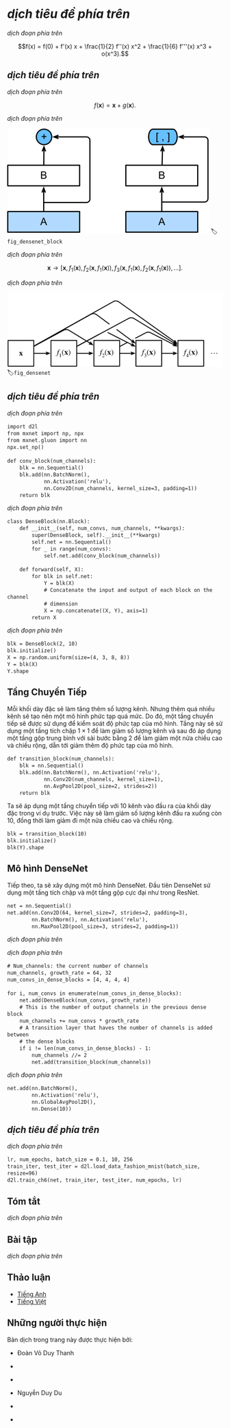 <!-- ===================== Bắt đầu dịch Phần 1 ==================== -->
<!-- ========================================= REVISE PHẦN 1 - BẮT ĐẦU =================================== -->

<!--
# Densely Connected Networks (DenseNet)
-->

# *dịch tiêu đề phía trên*

<!--
ResNet significantly changed the view of how to parametrize the functions in deep networks.
DenseNet is to some extent the logical extension of this.
To understand how to arrive at it, let us take a small detour to theory.
Recall the Taylor expansion for functions. For scalars it can be written as
-->

*dịch đoạn phía trên*

$$f(x) = f(0) + f'(x) x + \frac{1}{2} f''(x) x^2 + \frac{1}{6} f'''(x) x^3 + o(x^3).$$

<!--
## Function Decomposition
-->

## *dịch tiêu đề phía trên*

<!--
The key point is that it decomposes the function into increasingly higher order terms.
In a similar vein, ResNet decomposes functions into
-->

*dịch đoạn phía trên*

$$f(\mathbf{x}) = \mathbf{x} + g(\mathbf{x}).$$

<!--
That is, ResNet decomposes $f$ into a simple linear term and a more complex nonlinear one.
What if we want to go beyond two terms? A solution was proposed by :cite:`Huang.Liu.Van-Der-Maaten.ea.2017` in the form of DenseNet, 
an architecture that reported record performance on the ImageNetdataset.
-->

*dịch đoạn phía trên*

<!--
![The main difference between ResNet (left) and DenseNet (right) in cross-layer connections: use of addition and use of concatenation. ](../img/densenet-block.svg)
-->

![*dịch chú thích ảnh phía trên*](../img/densenet-block.svg)
:label:`fig_densenet_block`

<!--
As shown in :numref:`fig_densenet_block`, the key difference between ResNet and DenseNet is that in the latter case outputs are *concatenated* rather than added.
As a result we perform a mapping from $\mathbf{x}$ to its values after applying an increasingly complex sequence of functions.
-->

*dịch đoạn phía trên*

$$\mathbf{x} \to \left[\mathbf{x}, f_1(\mathbf{x}), f_2(\mathbf{x}, f_1(\mathbf{x})), f_3(\mathbf{x}, f_1(\mathbf{x}), f_2(\mathbf{x}, f_1(\mathbf{x})), \ldots\right].$$

<!-- ===================== Kết thúc dịch Phần 1 ===================== -->

<!-- ===================== Bắt đầu dịch Phần 2 ===================== -->

<!--
In the end, all these functions are combined in an MLP to reduce the number of features again.
In terms of implementation this is quite simple---rather than adding terms, we concatenate them.
The name DenseNet arises from the fact that the dependency graph between variables becomes quite dense.
The last layer of such a chain is densely connected to all previous layers.
The main components that compose a DenseNet are dense blocks and transition layers.
The former defines how the inputs and outputs are concatenated, while the latter controls the number of channels so that it is not too large.
The dense connections are shown in :numref:`fig_densenet`.
-->

*dịch đoạn phía trên*

<!--
![Dense connections in DenseNet](../img/densenet.svg)
-->

![*dịch chú thích ảnh phía trên*](../img/densenet.svg)
:label:`fig_densenet`

<!-- ========================================= REVISE PHẦN 1 - KẾT THÚC ===================================-->

<!-- ========================================= REVISE PHẦN 2 - BẮT ĐẦU ===================================-->

<!--
## Dense Blocks
-->

## *dịch tiêu đề phía trên*

<!--
DenseNet uses the modified "batch normalization, activation, and convolution" architecture of ResNet (see the exercise in :numref:`sec_resnet`).
First, we implement this architecture in the `conv_block` function.
-->

*dịch đoạn phía trên*

```{.python .input  n=1}
import d2l
from mxnet import np, npx
from mxnet.gluon import nn
npx.set_np()

def conv_block(num_channels):
    blk = nn.Sequential()
    blk.add(nn.BatchNorm(),
            nn.Activation('relu'),
            nn.Conv2D(num_channels, kernel_size=3, padding=1))
    return blk
```

<!--
A dense block consists of multiple `conv_block` units, each using the same number of output channels.
In the forward computation, however, we concatenate the input and output of each block on the channel dimension.
-->

*dịch đoạn phía trên*

```{.python .input  n=2}
class DenseBlock(nn.Block):
    def __init__(self, num_convs, num_channels, **kwargs):
        super(DenseBlock, self).__init__(**kwargs)
        self.net = nn.Sequential()
        for _ in range(num_convs):
            self.net.add(conv_block(num_channels))

    def forward(self, X):
        for blk in self.net:
            Y = blk(X)
            # Concatenate the input and output of each block on the channel
            # dimension
            X = np.concatenate((X, Y), axis=1)
        return X
```

<!--
In the following example, we define a convolution block with two blocks of 10 output channels.
When using an input with 3 channels, we will get an output with the $3+2\times 10=23$ channels.
The number of convolution block channels controls the increase in the number of output channels relative to the number of input channels.
This is also referred to as the growth rate.
-->

*dịch đoạn phía trên*

```{.python .input  n=8}
blk = DenseBlock(2, 10)
blk.initialize()
X = np.random.uniform(size=(4, 3, 8, 8))
Y = blk(X)
Y.shape
```

<!-- ===================== Kết thúc dịch Phần 2 ===================== -->

<!-- ===================== Bắt đầu dịch Phần 3 ===================== -->

<!--
## Transition Layers
-->

## Tầng Chuyển Tiếp

<!--
Since each dense block will increase the number of channels, adding too many of them will lead to an excessively complex model.
A transition layer is used to control the complexity of the model.
It reduces the number of channels by using the $1\times 1$ convolutional layer and halves the height 
and width of the average pooling layer with a stride of 2, further reducing the complexity of the model.
-->

Mỗi khối dày đặc sẽ làm tăng thêm số lượng kênh. Nhưng thêm quá nhiều kênh sẽ tạo nên một mô hình phức tạp quá mức.
Do đó, một tầng chuyển tiếp sẽ được sử dụng để kiểm soát độ phức tạp của mô hình.
Tầng này sẽ sử dụng một tầng tích chập $1\times 1$ để làm giảm số lượng kênh và sau đó áp dụng một tầng gộp trung bình với sải bước bằng 2 để làm giảm một nửa chiều cao và chiều rộng, dẫn tới giảm thêm độ phức tạp của mô hình.

```{.python .input  n=3}
def transition_block(num_channels):
    blk = nn.Sequential()
    blk.add(nn.BatchNorm(), nn.Activation('relu'),
            nn.Conv2D(num_channels, kernel_size=1),
            nn.AvgPool2D(pool_size=2, strides=2))
    return blk
```

<!--
Apply a transition layer with 10 channels to the output of the dense block in the previous example.
This reduces the number of output channels to 10, and halves the height and width.
-->

Ta sẽ áp dụng một tầng chuyển tiếp với 10 kênh vào đầu ra của khối dày đặc trong ví dụ trước.
Việc này sẽ làm giảm số lượng kênh đầu ra xuống còn 10, đồng thời làm giảm đi một nửa chiều cao và chiều rộng.

```{.python .input}
blk = transition_block(10)
blk.initialize()
blk(Y).shape
```

<!-- ========================================= REVISE PHẦN 2 - KẾT THÚC ===================================-->

<!-- ========================================= REVISE PHẦN 3 - BẮT ĐẦU ===================================-->

<!--
## DenseNet Model
-->

## Mô hình DenseNet

<!--
Next, we will construct a DenseNet model.
DenseNet first uses the same single convolutional layer and maximum pooling layer as ResNet.
-->

Tiếp theo, ta sẽ xây dựng một mô hình DenseNet.
Đầu tiên DenseNet sử dụng một tầng tích chập và một tầng gộp cực đại như trong ResNet.

```{.python .input}
net = nn.Sequential()
net.add(nn.Conv2D(64, kernel_size=7, strides=2, padding=3),
        nn.BatchNorm(), nn.Activation('relu'),
        nn.MaxPool2D(pool_size=3, strides=2, padding=1))
```

<!-- ===================== Kết thúc dịch Phần 3 ===================== -->

<!-- ===================== Bắt đầu dịch Phần 4 ===================== -->

<!--
Then, similar to the four residual blocks that ResNet uses, DenseNet uses four dense blocks.
Similar to ResNet, we can set the number of convolutional layers used in each dense block.
Here, we set it to 4, consistent with the ResNet-18 in the previous section.
Furthermore, we set the number of channels (i.e., growth rate) for the convolutional layers in the dense block to 32, so 128 channels will be added to each dense block.
-->

*dịch đoạn phía trên*

<!--
In ResNet, the height and width are reduced between each module by a residual block with a stride of 2.
Here, we use the transition layer to halve the height and width and halve the number of channels.
-->

*dịch đoạn phía trên*

```{.python .input  n=5}
# Num_channels: the current number of channels
num_channels, growth_rate = 64, 32
num_convs_in_dense_blocks = [4, 4, 4, 4]

for i, num_convs in enumerate(num_convs_in_dense_blocks):
    net.add(DenseBlock(num_convs, growth_rate))
    # This is the number of output channels in the previous dense block
    num_channels += num_convs * growth_rate
    # A transition layer that haves the number of channels is added between
    # the dense blocks
    if i != len(num_convs_in_dense_blocks) - 1:
        num_channels //= 2
        net.add(transition_block(num_channels))
```

<!--
Similar to ResNet, a global pooling layer and fully connected layer are connected at the end to produce the output.
-->

*dịch đoạn phía trên*

```{.python .input}
net.add(nn.BatchNorm(),
        nn.Activation('relu'),
        nn.GlobalAvgPool2D(),
        nn.Dense(10))
```

<!-- ===================== Kết thúc dịch Phần 4 ===================== -->

<!-- ===================== Bắt đầu dịch Phần 5 ===================== -->

<!--
## Data Acquisition and Training
-->

## *dịch tiêu đề phía trên*

<!--
Since we are using a deeper network here, in this section, we will reduce the input height and width from 224 to 96 to simplify the computation.
-->

*dịch đoạn phía trên*

```{.python .input}
lr, num_epochs, batch_size = 0.1, 10, 256
train_iter, test_iter = d2l.load_data_fashion_mnist(batch_size, resize=96)
d2l.train_ch6(net, train_iter, test_iter, num_epochs, lr)
```

<!--
## Summary
-->

## Tóm tắt

<!--
* In terms of cross-layer connections, unlike ResNet, where inputs and outputs are added together, DenseNet concatenates inputs and outputs on the channel dimension.
* The main units that compose DenseNet are dense blocks and transition layers.
* We need to keep the dimensionality under control when composing the network by adding transition layers that shrink the number of channels again.
-->

*dịch đoạn phía trên*

<!--
## Exercises
-->

## Bài tập

<!--
1. Why do we use average pooling rather than max-pooling in the transition layer?
2. One of the advantages mentioned in the DenseNet paper is that its model parameters are smaller than those of ResNet. Why is this the case?
3. One problem for which DenseNet has been criticized is its high memory consumption.
    * Is this really the case? Try to change the input shape to $224\times 224$ to see the actual (GPU) memory consumption.
    * Can you think of an alternative means of reducing the memory consumption? How would you need to change the framework?
4. Implement the various DenseNet versions presented in Table 1 of :cite:`Huang.Liu.Van-Der-Maaten.ea.2017`.
5. Why do we not need to concatenate terms if we are just interested in $\mathbf{x}$ and $f(\mathbf{x})$ for ResNet? Why do we need this for more than two layers in DenseNet?
6. Design a DenseNet for fully connected networks and apply it to the Housing Price prediction task.
-->

*dịch đoạn phía trên*

<!-- ===================== Kết thúc dịch Phần 5 ===================== -->
<!-- ========================================= REVISE PHẦN 3 - KẾT THÚC ===================================-->

<!--
## [Discussions](https://discuss.mxnet.io/t/2360)
-->

## Thảo luận
* [Tiếng Anh](https://discuss.mxnet.io/t/2360)
* [Tiếng Việt](https://forum.machinelearningcoban.com/c/d2l)

## Những người thực hiện
Bản dịch trong trang này được thực hiện bởi:
<!--
Tác giả của mỗi Pull Request điền tên mình và tên những người review mà bạn thấy
hữu ích vào từng phần tương ứng. Mỗi dòng một tên, bắt đầu bằng dấu `*`.

Lưu ý:
* Nếu reviewer không cung cấp tên, bạn có thể dùng tên tài khoản GitHub của họ
với dấu `@` ở đầu. Ví dụ: @aivivn.

* Tên đầy đủ của các reviewer có thể được tìm thấy tại https://github.com/aivivn/d2l-vn/blob/master/docs/contributors_info.md
-->

* Đoàn Võ Duy Thanh
<!-- Phần 1 -->
*

<!-- Phần 2 -->
*

<!-- Phần 3 -->
* Nguyễn Duy Du

<!-- Phần 4 -->
*

<!-- Phần 5 -->
*
